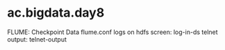 # ac.bigdata.day8
FLUME:
Checkpoint
Data
flume.conf
logs on hdfs screen: log-in-ds
telnet output: telnet-output
